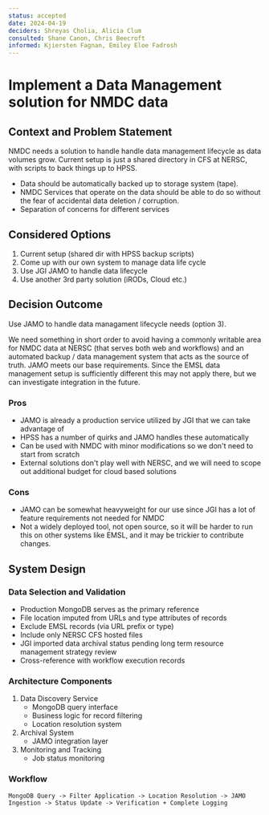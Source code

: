 ```yaml
---
status: accepted
date: 2024-04-19
deciders: Shreyas Cholia, Alicia Clum
consulted: Shane Canon, Chris Beecroft
informed: Kjiersten Fagnan, Emiley Eloe Fadrosh
---
```

# Implement a Data Management solution for NMDC data

## Context and Problem Statement
NMDC needs a solution to handle handle data management lifecycle as data volumes grow. Current setup is just a shared directory in CFS at NERSC, 
with scripts to back things up to HPSS. 
  - Data should be automatically backed up to storage system (tape).
  - NMDC Services that operate on the data should be able to do so without the fear of accidental data deletion / corruption.
  - Separation of concerns for different services

## Considered Options

1. Current setup (shared dir with HPSS backup scripts)
2. Come up with our own system to manage data life cycle
3. Use JGI JAMO to handle data lifecycle
4. Use another 3rd party solution (iRODs, Cloud etc.)

## Decision Outcome

Use JAMO to handle data managament lifecycle needs (option 3). 

We need something in short order to avoid having a commonly writable area for NMDC data at NERSC (that serves both web and workflows) and an automated backup / data management system that acts as the source of truth. JAMO meets our base requirements. Since the EMSL data management setup is sufficiently different this may not apply there, but we can investigate integration in the future. 

### Pros
- JAMO is already a production service utilized by JGI that we can take advantage of
- HPSS has a number of quirks and JAMO handles these automatically
- Can be used with NMDC with minor modifications so we don't need to start from scratch
- External solutions don't play well with NERSC, and we will need to scope out additional budget for cloud based solutions

### Cons
- JAMO can be somewhat heavyweight for our use since JGI has a lot of feature requirements not needed for NMDC
- Not a widely deployed tool, not open source, so it will be harder to run this on other systems like EMSL, and it may be trickier to contribute changes.

## System Design

### Data Selection and Validation
   - Production MongoDB serves as the primary reference
   - File location imputed from URLs and type attributes of records
   - Exclude EMSL records (via URL prefix or type)
   - Include only NERSC CFS hosted files
   - JGI imported data archival status pending long term resource management strategy review
   - Cross-reference with workflow execution records

### Architecture Components
1. Data Discovery Service
   - MongoDB query interface
   - Business logic for record filtering
   - Location resolution system
2. Archival System
   - JAMO integration layer
3. Monitoring and Tracking
   - Job status monitoring

### Workflow
```
MongoDB Query -> Filter Application -> Location Resolution -> JAMO Ingestion -> Status Update -> Verification + Complete Logging
```   

